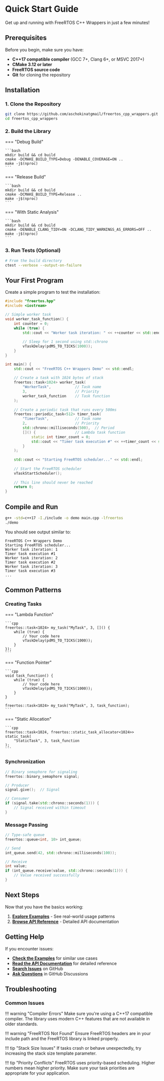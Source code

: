 # Quick Start Guide

Get up and running with FreeRTOS C++ Wrappers in just a few minutes!

## Prerequisites

Before you begin, make sure you have:

- **C++17 compatible compiler** (GCC 7+, Clang 6+, or MSVC 2017+)
- **CMake 3.12 or later**
- **FreeRTOS source code**
- **Git** for cloning the repository

## Installation

### 1. Clone the Repository

```bash
git clone https://github.com/aschokinatgmail/freertos_cpp_wrappers.git
cd freertos_cpp_wrappers
```

### 2. Build the Library

=== "Debug Build"

    ```bash
    mkdir build && cd build
    cmake -DCMAKE_BUILD_TYPE=Debug -DENABLE_COVERAGE=ON ..
    make -j$(nproc)
    ```

=== "Release Build"

    ```bash
    mkdir build && cd build
    cmake -DCMAKE_BUILD_TYPE=Release ..
    make -j$(nproc)
    ```

=== "With Static Analysis"

    ```bash
    mkdir build && cd build
    cmake -DENABLE_CLANG_TIDY=ON -DCLANG_TIDY_WARNINGS_AS_ERRORS=OFF ..
    make -j$(nproc)
    ```

### 3. Run Tests (Optional)

```bash
# From the build directory
ctest --verbose --output-on-failure
```

## Your First Program

Create a simple program to test the installation:

```cpp title="main.cpp"
#include "freertos.hpp"
#include <iostream>

// Simple worker task
void worker_task_function() {
    int counter = 0;
    while (true) {
        std::cout << "Worker task iteration: " << ++counter << std::endl;
        
        // Sleep for 1 second using std::chrono
        vTaskDelay(pdMS_TO_TICKS(1000));
    }
}

int main() {
    std::cout << "FreeRTOS C++ Wrappers Demo" << std::endl;
    
    // Create a task with 1024 bytes of stack
    freertos::task<1024> worker_task(
        "WorkerTask",           // Task name
        3,                      // Priority
        worker_task_function    // Task function
    );
    
    // Create a periodic task that runs every 500ms
    freertos::periodic_task<512> timer_task(
        "TimerTask",            // Task name
        2,                      // Priority  
        std::chrono::milliseconds(500),  // Period
        []() {                  // Lambda task function
            static int timer_count = 0;
            std::cout << "Timer task execution #" << ++timer_count << std::endl;
        }
    );
    
    std::cout << "Starting FreeRTOS scheduler..." << std::endl;
    
    // Start the FreeRTOS scheduler
    vTaskStartScheduler();
    
    // This line should never be reached
    return 0;
}
```

## Compile and Run

```bash
g++ -std=c++17 -I./include -o demo main.cpp -lfreertos
./demo
```

You should see output similar to:

```
FreeRTOS C++ Wrappers Demo
Starting FreeRTOS scheduler...
Worker task iteration: 1
Timer task execution #1
Worker task iteration: 2
Timer task execution #2
Worker task iteration: 3
Timer task execution #3
...
```

## Common Patterns

### Creating Tasks

=== "Lambda Function"

    ```cpp
    freertos::task<1024> my_task("MyTask", 3, []() {
        while (true) {
            // Your code here
            vTaskDelay(pdMS_TO_TICKS(1000));
        }
    });
    ```

=== "Function Pointer"

    ```cpp
    void task_function() {
        while (true) {
            // Your code here
            vTaskDelay(pdMS_TO_TICKS(1000));
        }
    }
    
    freertos::task<1024> my_task("MyTask", 3, task_function);
    ```

=== "Static Allocation"

    ```cpp
    freertos::task<1024, freertos::static_task_allocator<1024>> static_task(
        "StaticTask", 3, task_function
    );
    ```

### Synchronization

```cpp
// Binary semaphore for signaling
freertos::binary_semaphore signal;

// Producer
signal.give();  // Signal

// Consumer  
if (signal.take(std::chrono::seconds(1))) {
    // Signal received within timeout
}
```

### Message Passing

```cpp
// Type-safe queue
freertos::queue<int, 10> int_queue;

// Send
int_queue.send(42, std::chrono::milliseconds(100));

// Receive
int value;
if (int_queue.receive(value, std::chrono::seconds(1))) {
    // Value received successfully
}
```

## Next Steps

Now that you have the basics working:

1. **[Explore Examples](../examples/basic-usage.md)** - See real-world usage patterns
2. **[Browse API Reference](../api/overview.md)** - Detailed API documentation

## Getting Help

If you encounter issues:

- **[Check the Examples](../examples/basic-usage.md)** for similar use cases
- **[Read the API Documentation](../api/overview.md)** for detailed reference
- **[Search Issues](https://github.com/aschokinatgmail/freertos_cpp_wrappers/issues)** on GitHub
- **[Ask Questions](https://github.com/aschokinatgmail/freertos_cpp_wrappers/discussions)** in GitHub Discussions

## Troubleshooting

### Common Issues

!!! warning "Compiler Errors"
    Make sure you're using a C++17 compatible compiler. The library uses modern C++ features that are not available in older standards.

!!! warning "FreeRTOS Not Found"
    Ensure FreeRTOS headers are in your include path and the FreeRTOS library is linked properly.

!!! tip "Stack Size Issues"
    If tasks crash or behave unexpectedly, try increasing the stack size template parameter.

!!! tip "Priority Conflicts"
    FreeRTOS uses priority-based scheduling. Higher numbers mean higher priority. Make sure your task priorities are appropriate for your application.